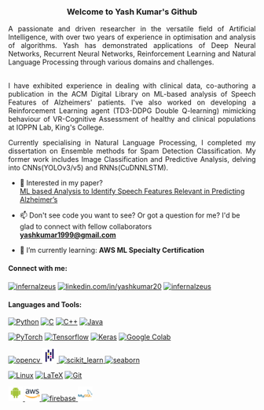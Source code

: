<h3 align="center">Welcome to Yash Kumar's Github</h3>
<div style='text-align: justify;'>
A passionate and driven researcher in the versatile field of Artificial Intelligence, with over two years of experience in optimisation and analysis of algorithms. Yash has demonstrated applications of Deep Neural Networks, Recurrent Neural Networks, Reinforcement Learning and Natural Language Processing through various domains and challenges.<br><br>

I have exhibited experience in dealing with clinical data, co-authoring a publication in the ACM Digital Library on ML-based analysis of Speech Features of Alzheimers' patients. I've also worked on developing a Reinforcement Learning agent (TD3-DDPG Double Q-learning) mimicking behaviour of VR-Cognitive Assessment of healthy and clinical populations at IOPPN Lab, King's College.

Currently specialising in Natural Language Processing, I completed my dissertation on Ensemble methods for Spam Detection Classification. My former work includes Image Classification and Predictive Analysis, delving into CNNs(YOLOv3/v5) and RNNs(CuDNNLSTM).
</div>

- :page_with_curl: Interested in my paper?<br>
  [ML based Analysis to Identify Speech Features Relevant in Predicting Alzheimer’s](https://www.doi.org/10.1145/3532213.3532244)

- 📫 Don't see code you want to see? Or got a question for me? I'd be glad to connect with fellow collaborators<br>
  **yashkumar1999@gmail.com**

- 🌱 I’m currently learning: **AWS ML Specialty Certification**

<h4 align="left">Connect with me:</h4>
<p align="left">
<a href="https://twitter.com/infernalzeus" target="blank"><img align="center" src="https://raw.githubusercontent.com/rahuldkjain/github-profile-readme-generator/master/src/images/icons/Social/twitter.svg" alt="infernalzeus" height="30" width="35" /></a>
<a href="https://linkedin.com/in/linkedin.com/in/yashkumar20" target="blank"><img align="center" src="https://raw.githubusercontent.com/rahuldkjain/github-profile-readme-generator/master/src/images/icons/Social/linked-in-alt.svg" alt="linkedin.com/in/yashkumar20" height="30" width="35" /></a>
<a href="https://www.youtube.com/c/infernalzeus" target="blank"><img align="center" src="https://raw.githubusercontent.com/rahuldkjain/github-profile-readme-generator/master/src/images/icons/Social/youtube.svg" alt="infernalzeus" height="30" width="35" /></a>
</p>

<h4 align="left">Languages and Tools:</h4>

[![Python](https://camo.githubusercontent.com/207fafb139e3211ecf407d70144f6358eca5136e86b73261cef968c0533d81b4/68747470733a2f2f696d672e736869656c64732e696f2f62616467652f507974686f6e2d3337373661622e7376673f6c6f676f3d707974686f6e266c6f676f436f6c6f723d7768697465)](https://camo.githubusercontent.com/207fafb139e3211ecf407d70144f6358eca5136e86b73261cef968c0533d81b4/68747470733a2f2f696d672e736869656c64732e696f2f62616467652f507974686f6e2d3337373661622e7376673f6c6f676f3d707974686f6e266c6f676f436f6c6f723d7768697465) [![C](https://camo.githubusercontent.com/5403cba6c03d6751a2c9971f4e4cbe426e3586424cb4867dab59ee3a2517631c/68747470733a2f2f696d672e736869656c64732e696f2f62616467652f632d2532333030353939432e7376673f266c6f676f3d63266c6f676f436f6c6f723d7768697465)](https://camo.githubusercontent.com/5403cba6c03d6751a2c9971f4e4cbe426e3586424cb4867dab59ee3a2517631c/68747470733a2f2f696d672e736869656c64732e696f2f62616467652f632d2532333030353939432e7376673f266c6f676f3d63266c6f676f436f6c6f723d7768697465) [![C++](https://camo.githubusercontent.com/286241670a3407ebb46152fe548106f7186fe59e37e8a699c31412333e0c4d3c/68747470733a2f2f696d672e736869656c64732e696f2f62616467652f432532622532622d3030353939632e7376673f6c6f676f3d63253262253262266c6f676f436f6c6f723d7768697465)](https://camo.githubusercontent.com/286241670a3407ebb46152fe548106f7186fe59e37e8a699c31412333e0c4d3c/68747470733a2f2f696d672e736869656c64732e696f2f62616467652f432532622532622d3030353939632e7376673f6c6f676f3d63253262253262266c6f676f436f6c6f723d7768697465) [![Java](https://camo.githubusercontent.com/785690577a712f362a3c01f203367adf93ee502ecc2374201fd7d7a4ab7d0967/68747470733a2f2f696d672e736869656c64732e696f2f62616467652f4a6176612d4544384230303f266c6f676f3d6a617661266c6f676f436f6c6f723d7768697465)](https://camo.githubusercontent.com/785690577a712f362a3c01f203367adf93ee502ecc2374201fd7d7a4ab7d0967/68747470733a2f2f696d672e736869656c64732e696f2f62616467652f4a6176612d4544384230303f266c6f676f3d6a617661266c6f676f436f6c6f723d7768697465) 


[![PyTorch](https://camo.githubusercontent.com/37bcdb0cc3116a7a85894fc5ae5bca33061d4b9e55aa2ea64c3f9edbc8c150b9/68747470733a2f2f696d672e736869656c64732e696f2f62616467652f5079546f7263682d6565346332632e7376673f6c6f676f3d7079746f726368266c6f676f436f6c6f723d7768697465)](https://camo.githubusercontent.com/37bcdb0cc3116a7a85894fc5ae5bca33061d4b9e55aa2ea64c3f9edbc8c150b9/68747470733a2f2f696d672e736869656c64732e696f2f62616467652f5079546f7263682d6565346332632e7376673f6c6f676f3d7079746f726368266c6f676f436f6c6f723d7768697465) [![Tensorflow](https://camo.githubusercontent.com/9b9a0935d5e0014712c5adcccf563ec86c867125b29959060e93b3f5ec2fc5b1/68747470733a2f2f696d672e736869656c64732e696f2f62616467652f54656e736f72466c6f772d6666366630302e7376673f6c6f676f3d74656e736f72666c6f77266c6f676f436f6c6f723d7768697465)](https://camo.githubusercontent.com/9b9a0935d5e0014712c5adcccf563ec86c867125b29959060e93b3f5ec2fc5b1/68747470733a2f2f696d672e736869656c64732e696f2f62616467652f54656e736f72466c6f772d6666366630302e7376673f6c6f676f3d74656e736f72666c6f77266c6f676f436f6c6f723d7768697465) [![Keras](https://camo.githubusercontent.com/a7708bba7585a2dcd487059a296971118ca8b039ccd710eb71fc20f6ed546a3f/68747470733a2f2f696d672e736869656c64732e696f2f62616467652f4b657261732d6430303030302e7376673f6c6f676f3d6b65726173266c6f676f436f6c6f723d7768697465)](https://camo.githubusercontent.com/a7708bba7585a2dcd487059a296971118ca8b039ccd710eb71fc20f6ed546a3f/68747470733a2f2f696d672e736869656c64732e696f2f62616467652f4b657261732d6430303030302e7376673f6c6f676f3d6b65726173266c6f676f436f6c6f723d7768697465) [![Google Colab](https://camo.githubusercontent.com/a1d8854796828b4ad626b671353f8ec616ba503d74e9c3a73b9536df64822178/68747470733a2f2f696d672e736869656c64732e696f2f62616467652f476f6f676c65253230436f6c61622d4639414230302e7376673f6c6f676f3d676f6f676c65636f6c6162266c6f676f436f6c6f723d626c61636b)](https://camo.githubusercontent.com/a1d8854796828b4ad626b671353f8ec616ba503d74e9c3a73b9536df64822178/68747470733a2f2f696d672e736869656c64732e696f2f62616467652f476f6f676c65253230436f6c61622d4639414230302e7376673f6c6f676f3d676f6f676c65636f6c6162266c6f676f436f6c6f723d626c61636b)

 <p align="left"><a href="https://opencv.org/" target="_blank" rel="noreferrer"> <img src="https://www.vectorlogo.zone/logos/opencv/opencv-icon.svg" alt="opencv" width="30" height="30"/> </a><a href="https://pandas.pydata.org/" target="_blank" rel="noreferrer"> <img src="https://raw.githubusercontent.com/devicons/devicon/2ae2a900d2f041da66e950e4d48052658d850630/icons/pandas/pandas-original.svg" alt="pandas" width="30" height="30"/> </a><a href="https://scikit-learn.org/" target="_blank" rel="noreferrer"> <img src="https://upload.wikimedia.org/wikipedia/commons/0/05/Scikit_learn_logo_small.svg" alt="scikit_learn" width="30" height="30"/> </a> <a href="https://seaborn.pydata.org/" target="_blank" rel="noreferrer"> <img src="https://seaborn.pydata.org/_images/logo-mark-lightbg.svg" alt="seaborn" width="30" height="30"/> </a>



[![Linux](https://camo.githubusercontent.com/f6000c97af330827028e1e84e773dcb1c64266db6e677b8e7d7f6cb7ae0e900a/68747470733a2f2f696d672e736869656c64732e696f2f62616467652f4c696e75782d4643433632343f266c6f676f3d6c696e7578266c6f676f436f6c6f723d626c61636b)](https://camo.githubusercontent.com/f6000c97af330827028e1e84e773dcb1c64266db6e677b8e7d7f6cb7ae0e900a/68747470733a2f2f696d672e736869656c64732e696f2f62616467652f4c696e75782d4643433632343f266c6f676f3d6c696e7578266c6f676f436f6c6f723d626c61636b)
[![LaTeX](https://camo.githubusercontent.com/34f2a8279529e0307f24c1f8816c0807884b0bc19958a3cc97cfce3d8f5127c0/68747470733a2f2f696d672e736869656c64732e696f2f62616467652f4c615465582d3030383038302e7376673f6c6f676f3d6c61746578266c6f676f436f6c6f723d7768697465)](https://camo.githubusercontent.com/34f2a8279529e0307f24c1f8816c0807884b0bc19958a3cc97cfce3d8f5127c0/68747470733a2f2f696d672e736869656c64732e696f2f62616467652f4c615465582d3030383038302e7376673f6c6f676f3d6c61746578266c6f676f436f6c6f723d7768697465) [![Git](https://camo.githubusercontent.com/8e4be234162d486bdbac3171d266e689e878c190c2f44a25d77f1f8e5ba4ff80/68747470733a2f2f696d672e736869656c64732e696f2f62616467652f4769742d6630353033322e7376673f6c6f676f3d676974266c6f676f436f6c6f723d7768697465)](https://camo.githubusercontent.com/8e4be234162d486bdbac3171d266e689e878c190c2f44a25d77f1f8e5ba4ff80/68747470733a2f2f696d672e736869656c64732e696f2f62616467652f4769742d6630353033322e7376673f6c6f676f3d676974266c6f676f436f6c6f723d7768697465)

<p align="left"> <a href="https://developer.android.com" target="_blank" rel="noreferrer"> <img src="https://raw.githubusercontent.com/devicons/devicon/master/icons/android/android-original-wordmark.svg" alt="android" width="30" height="30"/> </a> <a href="https://aws.amazon.com" target="_blank" rel="noreferrer"> <img src="https://raw.githubusercontent.com/devicons/devicon/master/icons/amazonwebservices/amazonwebservices-original-wordmark.svg" alt="aws" width="30" height="30"/> </a> <a href="https://firebase.google.com/" target="_blank" rel="noreferrer"> <img src="https://www.vectorlogo.zone/logos/firebase/firebase-icon.svg" alt="firebase" width="30" height="30"/> </a> <a href="https://www.mysql.com/" target="_blank" rel="noreferrer"> <img src="https://raw.githubusercontent.com/devicons/devicon/master/icons/mysql/mysql-original-wordmark.svg" alt="mysql" width="30" height="30"/> </a> 
  
 
